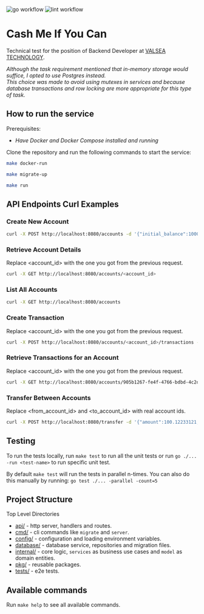 ![go workflow](https://github.com/fmiskovic/cash-me-if-you-can/actions/workflows/test.yml/badge.svg)
![lint workflow](https://github.com/fmiskovic/cash-me-if-you-can/actions/workflows/lint.yml/badge.svg)

# Cash Me If You Can

Technical test for the position of Backend Developer at [VALSEA TECHNOLOGY](www.valsea.com).

_Although the task requirement mentioned that in-memory storage would suffice, I opted to use Postgres instead. 
<br>This choice was made to avoid using mutexes in services and 
because database transactions and row locking are more appropriate for this type of task._


## How to run the service

Prerequisites:
- _Have Docker and Docker Compose installed and running_

Clone the repository and run the following commands to start the service:


```bash 
make docker-run
``` 

```bash
make migrate-up
```

```bash 
make run
```  

## API Endpoints Curl Examples

### Create New Account

```bash
curl -X POST http://localhost:8080/accounts -d '{"initial_balance":1000.12233121,"owner":"John Snow"}' -H "Content-Type: application/json"
```

### Retrieve Account Details 
Replace <account_id> with the one you got from the previous request.

```bash
curl -X GET http://localhost:8080/accounts/<account_id>
```

### List All Accounts

```bash
curl -X GET http://localhost:8080/accounts
```

### Create Transaction
Replace <account_id> with the one you got from the previous request.


```bash
curl -X POST http://localhost:8080/accounts/<account_id>/transactions -d '{"amount":999.12233121,"type":"deposit"}' -H "Content-Type: application/json"
```

### Retrieve Transactions for an Account
Replace <account_id> with the one you got from the previous request.

```bash
curl -X GET http://localhost:8080/accounts/905b1267-fe4f-4766-bdbd-4c2d9c761af0/transactions
```

### Transfer Between Accounts
Replace <from_account_id> and <to_account_id> with real account ids.

```bash
curl -X POST http://localhost:8080/transfer -d '{"amount":100.12233121,"from_account_id":"<from_account_id>","to_account_id":"<to_account_id>"}' -H "Content-Type: application/json"
```

## Testing

To run the tests locally, run `make test` to run all the unit tests
or run `go ./... -run <test-name>` to run specific unit test.

By default `make test` will run the tests in parallel n-times.
You can also do this manually by running: `go test ./... -parallel -count=5`

## Project Structure

Top Level Directories

- [api/](api) - http server, handlers and routes.
- [cmd/](cmd) - cli commands like `migrate` and `server`.
- [config/](config) - configuration and loading environment variables.
- [database/](database) - database service, repositories and migration files.
- [internal/](internal) - core logic, `services` as business use cases and `model` as domain entities.
- [pkg/](pkg) - reusable packages.
- [tests/](tests) - e2e tests.


## Available commands

Run `make help` to see all available commands.